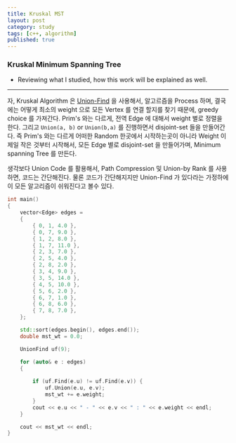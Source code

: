 ```yaml
---
title: Kruskal MST
layout: post
category: study
tags: [c++, algorithm]
published: true
---
```


### Kruskal Minimum Spanning Tree

* Reviewing what I studied, how this work will be explained as well. 
---

자, Kruskal Algorithm 은 [Union-Find](https://sjang1594.github.io/study/UnionFind.html) 을 사용해서, 알고르즘을 Process 하며, 결국에는 어떻게 최소의 weight 으로 모든 Vertex 를 연결 할지를 찾기 때문에, greedy choice 를 가져간다. Prim's 와는 다르게, 전역 Edge 에 대해서 weight 별로 정렬을 한다. 그리고 `Union(a, b)` or `Union(b,a)` 를 진행하면서 disjoint-set 들을 만들어간다. 즉 Prim's 와는 다르게 어떠한 Random 한곳에서 시작하는곳이 아니라 Weight 이 제일 작은 것부터 시작해서, 모든 Edge 별로 disjoint-set 을 만들어가며, Minimum spanning Tree 를 만든다.

생각보다 Union Code 를 활용해서, Path Compression 및 Union-by Rank 를 사용하면, 코드는 간단해진다. 물론 코드가 간단해지지만 Union-Find 가 있다라는 가정하에 이 모든 알고리즘이 쉬워진다고 볼수 있다.

```c++
int main()
{
	vector<Edge> edges =
	{
		{ 0, 1, 4.0 },
		{ 0, 7, 9.0 },
		{ 1, 2, 8.0 },
		{ 1, 7, 11.0 },
		{ 2, 3, 7.0 },
		{ 2, 5, 4.0 },
		{ 2, 8, 2.0 },
		{ 3, 4, 9.0 },
		{ 3, 5, 14.0 },
		{ 4, 5, 10.0 },
		{ 5, 6, 2.0 },
		{ 6, 7, 1.0 },
		{ 6, 8, 6.0 },
		{ 7, 8, 7.0 },
	};

	std::sort(edges.begin(), edges.end());
    double mst_wt = 0.0;

    UnionFind uf(9);

    for (auto& e : edges)
    {
	
	    if (uf.Find(e.u) != uf.Find(e.v)) {
		    uf.Union(e.u, e.v);
		    mst_wt += e.weight;
	    }
	    cout << e.u << " - " << e.v << " : " << e.weight << endl;
    }

    cout << mst_wt << endl;
}
```